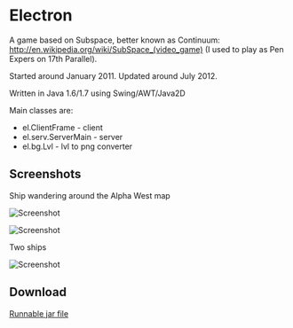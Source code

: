 Electron
===========

A game based on Subspace, better known as Continuum:
http://en.wikipedia.org/wiki/SubSpace_(video_game)
(I used to play as Pen Expers on 17th Parallel).

Started around January 2011. Updated around July 2012.

Written in Java 1.6/1.7 using Swing/AWT/Java2D

Main classes are:
- el.ClientFrame - client
- el.serv.ServerMain - server
- el.bg.Lvl - lvl to png converter
  
Screenshots
-----------

Ship wandering around the Alpha West map

![Screenshot](https://dl.dropboxusercontent.com/u/8069847/el1.png)

![Screenshot](https://dl.dropboxusercontent.com/u/8069847/el2.png)

Two ships

![Screenshot](https://dl.dropboxusercontent.com/u/8069847/el4.png)

Download
--------

[Runnable jar file](https://dl.dropboxusercontent.com/u/8069847/el.jar)
